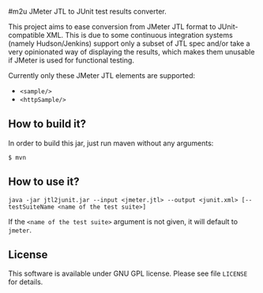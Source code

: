 #m2u 
JMeter JTL to JUnit test results converter.

This project aims to ease conversion from JMeter JTL format to JUnit-compatible XML. This is due to some continuous 
integration systems (namely Hudson/Jenkins) support only a subset of JTL spec and/or take a very opinionated way of
displaying the results, which makes them unusable if JMeter is used for functional testing.

Currently only these JMeter JTL elements are supported:

* `<sample/>`
* `<httpSample/>`


## How to build it?
In order to build this jar, just run maven without any arguments:

    $ mvn

## How to use it?
    java -jar jtl2junit.jar --input <jmeter.jtl> --output <junit.xml> [--testSuiteName <name of the test suite>]

If the `<name of the test suite>` argument is not given, it will default to `jmeter`.


## License
This software is available under GNU GPL license. Please see file `LICENSE` for details.
